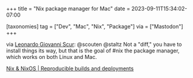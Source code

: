 +++
title = "Nix package manager for Mac"
date = 2023-09-11T15:34:02-07:00

[taxonomies]
tag = ["Dev", "Mac", "Nix", "Package"]
via = ["Mastodon"]
+++

via [Leonardo Giovanni Scur](https://functional.cafe/@kroltan/111047123049602953): @scouten @staltz Not a "diff," you have to install things its way, but that is the goal of #nix the package manager, which works on both Linux and Mac.

<!-- more -->

[Nix & NixOS | Reproducible builds and deployments](https://nixos.org)
